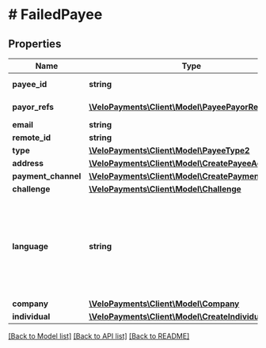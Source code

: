 # # FailedPayee

## Properties

Name | Type | Description | Notes
------------ | ------------- | ------------- | -------------
**payee_id** | **string** |  | [optional] [readonly]
**payor_refs** | [**\VeloPayments\Client\Model\PayeePayorRefV3[]**](PayeePayorRefV3.md) |  | [optional] [readonly]
**email** | **string** |  | [optional]
**remote_id** | **string** |  | [optional]
**type** | [**\VeloPayments\Client\Model\PayeeType2**](PayeeType2.md) |  | [optional]
**address** | [**\VeloPayments\Client\Model\CreatePayeeAddress**](CreatePayeeAddress.md) |  | [optional]
**payment_channel** | [**\VeloPayments\Client\Model\CreatePaymentChannel**](CreatePaymentChannel.md) |  | [optional]
**challenge** | [**\VeloPayments\Client\Model\Challenge**](Challenge.md) |  | [optional]
**language** | **string** | An IETF BCP 47 language code which has been configured for use within this Velo environment.&lt;BR&gt; See the /v1/supportedLanguages endpoint to list the available codes for an environment. | [optional]
**company** | [**\VeloPayments\Client\Model\Company**](Company.md) |  | [optional]
**individual** | [**\VeloPayments\Client\Model\CreateIndividual**](CreateIndividual.md) |  | [optional]

[[Back to Model list]](../../README.md#models) [[Back to API list]](../../README.md#endpoints) [[Back to README]](../../README.md)
